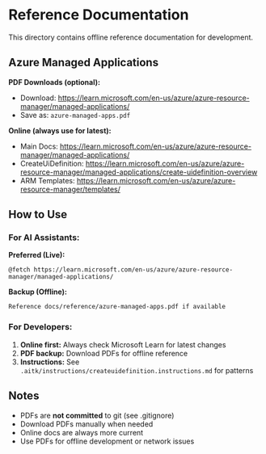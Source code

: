 # Reference Documentation

This directory contains offline reference documentation for development.

## Azure Managed Applications

**PDF Downloads (optional):**
- Download: https://learn.microsoft.com/en-us/azure/azure-resource-manager/managed-applications/
- Save as: `azure-managed-apps.pdf`

**Online (always use for latest):**
- Main Docs: https://learn.microsoft.com/en-us/azure/azure-resource-manager/managed-applications/
- CreateUiDefinition: https://learn.microsoft.com/en-us/azure/azure-resource-manager/managed-applications/create-uidefinition-overview
- ARM Templates: https://learn.microsoft.com/en-us/azure/azure-resource-manager/templates/

## How to Use

### For AI Assistants:

**Preferred (Live):**
```
@fetch https://learn.microsoft.com/en-us/azure/azure-resource-manager/managed-applications/
```

**Backup (Offline):**
```
Reference docs/reference/azure-managed-apps.pdf if available
```

### For Developers:

1. **Online first:** Always check Microsoft Learn for latest changes
2. **PDF backup:** Download PDFs for offline reference
3. **Instructions:** See `.aitk/instructions/createuidefinition.instructions.md` for patterns

## Notes

- PDFs are **not committed** to git (see .gitignore)
- Download PDFs manually when needed
- Online docs are always more current
- Use PDFs for offline development or network issues
